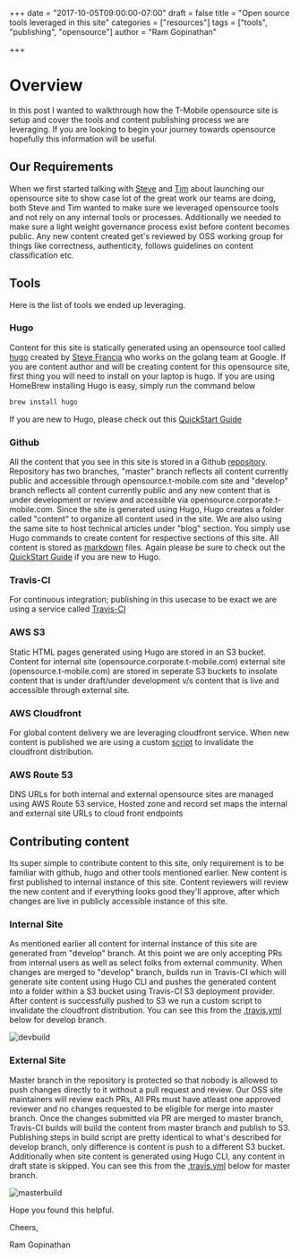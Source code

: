 +++
date = "2017-10-05T09:00:00-07:00"
draft = false
title = "Open source tools leveraged in this site"
categories = ["resources"]
tags = ["tools", "publishing", "opensource"]
author = "Ram Gopinathan" 
 
+++
# Overview

In this post I wanted to walkthrough how the T-Mobile opensource site is setup and cover the tools and content publishing process we are leveraging. If you are looking to begin your journey towards opensource hopefully this information will be useful.

## Our Requirements

When we first started talking with [Steve](http://insert-link-to-steves-profile) and [Tim](http://insert-link-to-tims-profile) about launching our opensource site to show case lot of the great work our teams are doing, both Steve and Tim wanted to make sure we leveraged opensource tools and not rely on any internal tools or processes. Additionally we needed to make sure a light weight governance process exist before content becomes public. Any new content created get's reviewed by OSS working group for things like correctness, authenticity, follows guidelines on content classification etc.

## Tools

Here is the list of tools we ended up leveraging.

### Hugo

Content for this site is statically generated using an opensource tool called [hugo](http://gohugo.io) created by [Steve Francia](http://spf13.com/) who works on the golang team at Google. If you are content author and will be creating content for this opensource site, first thing you will need to install on your laptop is hugo. 
If you are using HomeBrew installing Hugo is easy, simply run the command below

``` bash
brew install hugo
```

If you are new to Hugo, please check out this [QuickStart Guide](http://gohugo.io/overview/quickstart/)

### Github

All the content that you see in this site is stored in a Github [repository](http://github.com/tmobile/opensource). Repository has two branches, "master" branch reflects all content currently public and accessible through opensource.t-mobile.com site and "develop" branch reflects all content currently public and any new content that is under development or review and accessible via opensource.corporate.t-mobile.com. Since the site is generated using Hugo, Hugo creates a folder called "content" to organize all content used in the site. We are also using the same site to host technical articles under "blog" section. You simply use Hugo commands to create content for respective sections of this site. All content is stored as [markdown](https://en.wikipedia.org/wiki/Markdown) files. Again please be sure to check out the [QuickStart Guide](http://gohugo.io/overview/quickstart/) if you are new to Hugo.

### Travis-CI

For continuous integration; publishing in this usecase to be exact we are using a service called [Travis-CI](http://travis-ci.com)

### AWS S3

Static HTML pages generated using Hugo are stored in an S3 bucket. Content for internal site (opensource.corporate.t-mobile.com) external site (opensource.t-mobile.com) are stored in seperate S3 buckets to insolate content that is under draft/under development v/s content that is live and accessible through external site.

### AWS Cloudfront

For global content delivery we are leveraging cloudfront service. When new content is published we are using a custom [script](https://raw.githubusercontent.com/tmobile/opensource/master/cdn-invalidate.sh) to invalidate the cloudfront distribution.

### AWS Route 53

DNS URLs for both internal and external opensource sites are managed using AWS Route 53 service, Hosted zone and record set maps the internal and external site URLs to cloud front endpoints

## Contributing content

Its super simple to contribute content to this site, only requirement is to be familiar with github, hugo and other tools mentioned earlier. New content is first published to internal instance of this site. Content reviewers will review the new content and if everything looks good they'll approve, after which changes are live in publicly accessible instance of this site.

### Internal Site

As mentioned earlier all content for internal instance of this site are generated from "develop" branch. At this point we are only accepting PRs from internal users as well as select folks from external community. When changes are merged to "develop" branch, builds run in Travis-CI which will generate site content using Hugo CLI and pushes the generated content into a folder within a S3 bucket using Travis-CI S3 deployment provider. After content is successfully pushed to S3 we run a custom script to invalidate the cloudfront distribution. You can see this from the [.travis.yml](https://raw.githubusercontent.com/tmobile/opensource/develop/.travis.yml) below for develop branch.

![devbuild](/blog/devbuild.png)

### External Site

Master branch in the repository is protected so that nobody is allowed to push changes directly to it without a pull request and review. Our OSS site maintainers will review each PRs, All PRs must have atleast one approved reviewer and no changes requested to be eligible for merge into master branch. 
Once the changes submitted via PR are merged to master branch, Travis-CI builds will build the content from master branch and publish to S3. Publishing steps in build script are pretty identical to what's described for develop branch, only difference is content is push to a different S3 bucket. Additionally when site content is generated using Hugo CLI, any content in draft state is skipped. You can see this from the [.travis.yml](https://raw.githubusercontent.com/tmobile/opensource/master/.travis.yml) below for master branch.

![masterbuild](/blog/masterbuild.png)

Hope you found this helpful.

Cheers,

Ram Gopinathan